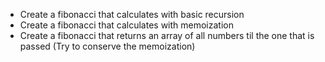- Create a fibonacci that calculates with basic recursion
- Create a fibonacci that calculates with memoization
- Create a fibonacci that returns an array of all numbers til the one that is passed (Try to
  conserve the memoization)
